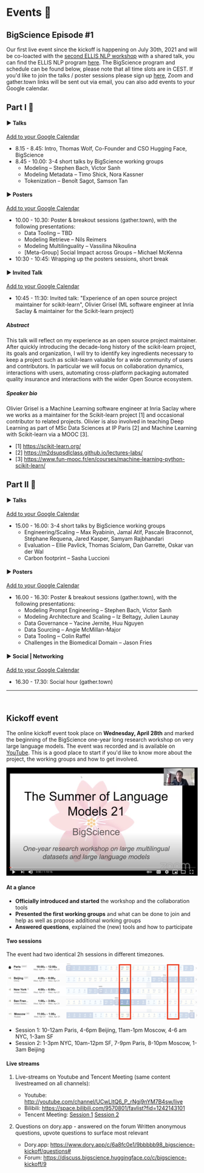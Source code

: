 # Events 🌸

## BigScience Episode #1

Our first live event since the kickoff is happening on July 30th, 2021 and will be co-loacted with the [second ELLIS NLP workshop](https://sites.google.com/view/ellis-nlp2021-2nd/program?authuser=0) with a shared talk, you can find the ELLIS NLP program [here](https://sites.google.com/view/ellis-nlp2021-2nd/program?authuser=0). The BigScience program and schedule can be found below, please note that all time slots are in CEST. If you'd like to join the talks / poster sessions please sign up [here](https://forms.gle/hVPFPBoesKgxKLV2A), Zoom and gather.town links will be sent out via email, you can also add events to your Google calendar.

## Part I 🌸

#### ▶️ Talks
[Add to your Google Calendar](https://bit.ly/3iT6BuM)

- 8.15 - 8.45: Intro, Thomas Wolf, Co-Founder and CSO Hugging Face, BigScience 
- 8.45 - 10.00: 3-4 short talks by BigScience working groups
  - Modeling – Stephen Bach, Victor Sanh
  - Modeling Metadata – Timo Shick, Nora Kassner
  - Tokenization – Benoît Sagot, Samson Tan

#### ▶️ Posters
[Add to your Google Calendar](https://bit.ly/3l168JD)

- 10.00 - 10.30: Poster & breakout sessions (gather.town), with the following presentations:
    - Data Tooling – TBD
    - Modeling Retrieve – Nils Reimers
    - Modeling Multilinguality – Vassilina Nikoulina
    - [Meta-Group] Social Impact across Groups – Michael McKenna
- 10:30 - 10:45: Wrapping up the posters sessions, short break

#### ▶️ Invited Talk
[Add to your Google Calendar](https://bit.ly/3f7k7tt)

- 10:45 - 11:30: Invited talk: "Experience of an open source project maintainer for scikit-learn", Olivier Grisel (ML software engineer at Inria Saclay & maintainer for the Scikit-learn project)

##### Abstract

This talk will reflect on my experience as an open source project maintainer. After quickly introducing the decade-long history of the scikit-learn project, its goals and organization, I will try to identify key ingredients necessary to keep a project such as scikit-learn valuable for a wide community of users and contributors. In particular we will focus on collaboration dynamics, interactions with users, automating cross-platform packaging automated quality insurance and interactions with the wider Open Source ecosystem.

##### Speaker bio

Olivier Grisel is a Machine Learning software engineer at Inria Saclay where we works as a maintainer for the Scikit-learn project [1] and occasional contributor to related projects. Olivier is also involved in teaching Deep Learning as part of MSc Data Sciences at IP Paris [2] and Machine Learning with Scikit-learn via a MOOC [3].

- [1] https://scikit-learn.org/
- [2] https://m2dsupsdlclass.github.io/lectures-labs/
- [3] https://www.fun-mooc.fr/en/courses/machine-learning-python-scikit-learn/

## Part II 🌸

#### ▶️ Talks
[Add to your Google Calendar](https://bit.ly/3zHW9wP)

- 15.00 - 16.00: 3-4 short talks by BigScience working groups
  - Engineering/Scaling – Max Ryabinin, Jamal Atif, Pascale Braconnot, Stéphane Requena, Jared Kasper, Samyam Rajbhandari
  - Evaluation – Ellie Pavlick, Thomas Scialom, Dan Garrette, Oskar van der Wal
  - Carbon footprint – Sasha Luccioni

#### ▶️ Posters
[Add to your Google Calendar](https://bit.ly/3l6tYDQ)

- 16.00 - 16.30: Poster & breakout sessions (gather.town), with the following presentations:
  - Modeling Prompt Engineering – Stephen Bach, Victor Sanh
  - Modeling Architecture and Scaling – Iz Beltagy, Julien Launay
  - Data Governance – Yacine Jernite, Huu Nguyen
  - Data Sourcing – Angie McMillan-Major
  - Data Tooling – Colin Raffel
  - Challenges in the Biomedical Domain – Jason Fries

#### ▶️ Social | Networking
[Add to your Google Calendar](https://bit.ly/3BPlnLC)

- 16.30 - 17.30: Social hour (gather.town)


- - -
<br/>

## Kickoff event

The online kickoff event took place on **Wednesday, April 28th** and marked the beginning of the BigScience one-year long research workshop on very large language models. The event was recorded and is available on [YouTube](https://www.youtube.com/watch?v=TMBcm0TByF4). This is a good place to start if you'd like to know more about the project, the working groups and how to get involved.

![](uploads/images/bigscience_YT_screenshot.png)

#### At a glance

*   **Officially introduced and started** the workshop and the collaboration tools
*   **Presented the first working groups** and what can be done to join and help as well as propose additional working groups
*   **Answered questions**, explained the (new) tools and how to participate

#### Two sessions

The event had two identical 2h sessions in different timezones.

![schedule](uploads/images/schedule.png "schedule")

- Session 1: 10-12am Paris, 4-6pm Beijing, 11am-1pm Moscow, 4-6 am NYC, 1-3am SF
- Session 2: 1-3pm NYC, 10am-12pm SF, 7-9pm Paris, 8-10pm Moscow, 1-3am Beijing

#### Live streams

1. Live-streams on Youtube and Tencent Meeting (same content livestreamed on all channels):
    - Youtube: http://youtube.com/channel/UCwLltQ6_P_rNgj9nYM7B4sw/live
    - Bilibili: https://space.bilibili.com/9570801/favlist?fid=1242143101
    - Tencent Meeting: [Session 1](https://meeting.tencent.com/s/jrZd4hEq5k2V) [Session 2](https://meeting.tencent.com/s/JGBUgYP1gK7K)

2. Questions on dory.app - answered on the forum
    Written anonymous questions, upvote questions to surface most relevant
    - Dory.app: https://www.dory.app/c/6a8fc0e1/9bbbbb98_bigscience-kickoff/questions#
    - Forum: https://discuss.bigscience.huggingface.co/c/bigscience-kickoff/9 
